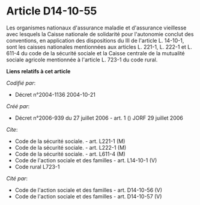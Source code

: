 # Article D14-10-55

Les organismes nationaux d'assurance maladie et d'assurance vieillesse avec lesquels la Caisse nationale de solidarité pour
l'autonomie conclut des conventions, en application des dispositions du III de l'article L. 14-10-1, sont les caisses
nationales mentionnées aux articles L. 221-1, L. 222-1 et L. 611-4 du code de la sécurité sociale et la Caisse centrale de la
mutualité sociale agricole mentionnée à l'article L. 723-1 du code rural.

**Liens relatifs à cet article**

_Codifié par_:

  - Décret n°2004-1136 2004-10-21

_Créé par_:

  - Décret n°2006-939 du 27 juillet 2006 - art. 1 () JORF 29 juillet 2006

_Cite_:

  - Code de la sécurité sociale. - art. L221-1 (M)
  - Code de la sécurité sociale. - art. L222-1 (M)
  - Code de la sécurité sociale. - art. L611-4 (M)
  - Code de l'action sociale et des familles - art. L14-10-1 (V)
  - Code rural L723-1

_Cité par_:

  - Code de l'action sociale et des familles - art. D14-10-56 (V)
  - Code de l'action sociale et des familles - art. D14-10-57 (V)
